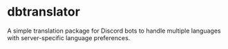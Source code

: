 # dbtranslator
A simple translation package for Discord bots to handle multiple languages with server-specific language preferences.
